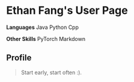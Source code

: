 # Ethan Fang's User Page

**Languages**
Java
Python
Cpp

**Other Skills**
PyTorch
Markdown

## Profile

> Start early, start often :).
